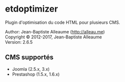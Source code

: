 etdoptimizer
============

Plugin d'optimisation du code HTML pour plusieurs CMS.

Author: Jean-Baptiste Alleaume (http://alleau.me)  
Copyright © 2012-2017, Jean-Baptiste Alleaume  
Version: 2.6.5

## CMS supportés

* Joomla (2.5.x, 3.x)
* Prestashop (1.5.x, 1.6.x)
